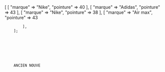 [
            [
                "marque" => "Nike", 
                "pointure" => 40
            ],
            [
                "marque" => "Adidas", 
                "pointure" => 43
            ],
            [
                "marque" => "Nike", 
                "pointure" => 38
            ],
            [
                "marque" => "Air max", 
                "pointure" => 43

                
            ],
        ];







        ANCIEN NOUVE